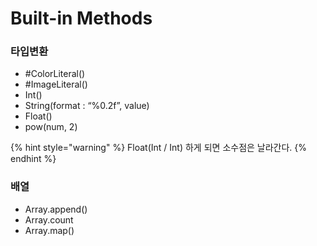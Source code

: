 # Built-in Methods

### 타입변환

* \#ColorLiteral()
* \#ImageLiteral()
* Int()
* String(format : “%0.2f”, value)
* Float()
* pow(num, 2)

{% hint style="warning" %}
Float(Int / Int) 하게 되면 소수점은 날라간다.
{% endhint %}



### 배열

* Array.append()
* Array.count
* Array.map()
